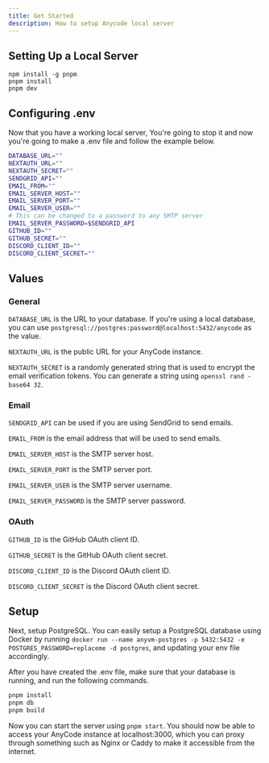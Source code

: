 ```yaml
---
title: Get Started
description: How to setup Anycode local server
---
```


## Setting Up a Local Server

```
npm install -g pnpm
pnpm install
pnpm dev
```

## Configuring .env

Now that you have a working local server, You're going to stop it and now you're going to make a .env file and follow the example below.

```bash
DATABASE_URL=""
NEXTAUTH_URL=""
NEXTAUTH_SECRET=""
SENDGRID_API=""
EMAIL_FROM=""
EMAIL_SERVER_HOST=""
EMAIL_SERVER_PORT=""
EMAIL_SERVER_USER=""
# This can be changed to a password to any SMTP server
EMAIL_SERVER_PASSWORD=$SENDGRID_API
GITHUB_ID=""
GITHUB_SECRET=""
DISCORD_CLIENT_ID=""
DISCORD_CLIENT_SECRET=""
```

## Values

### General

`DATABASE_URL` is the URL to your database. If you're using a local database, you can use `postgresql://postgres:password@localhost:5432/anycode` as the value.

`NEXTAUTH_URL` is the public URL for your AnyCode instance.

`NEXTAUTH_SECRET` is a randomly generated string that is used to encrypt the email verification tokens. You can generate a string using `openssl rand -base64 32`.

### Email

`SENDGRID_API` can be used if you are using SendGrid to send emails.

`EMAIL_FROM` is the email address that will be used to send emails.

`EMAIL_SERVER_HOST` is the SMTP server host.

`EMAIL_SERVER_PORT` is the SMTP server port.

`EMAIL_SERVER_USER` is the SMTP server username.

`EMAIL_SERVER_PASSWORD` is the SMTP server password.

### OAuth

`GITHUB_ID` is the GitHub OAuth client ID.

`GITHUB_SECRET` is the GitHub OAuth client secret.

`DISCORD_CLIENT_ID` is the Discord OAuth client ID.

`DISCORD_CLIENT_SECRET` is the Discord OAuth client secret.

## Setup

Next, setup PostgreSQL.
You can easily setup a PostgreSQL database using Docker by running `docker run --name anyvm-postgres -p 5432:5432 -e POSTGRES_PASSWORD=replaceme -d postgres`, and updating your env file accordingly.

After you have created the .env file, make sure that your database is running, and run the following commands.

```bash
pnpm install
pnpm db
pnpm build
```

Now you can start the server using `pnpm start`. You should now be able to access your AnyCode instance at localhost:3000, which you can proxy through something such as Nginx or Caddy to make it accessible from the internet.
